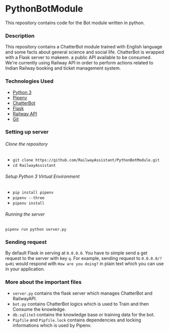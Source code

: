 # PythonBotModule

This repository contains code for the Bot module written in python.

### Description

This repository contains a ChatterBot module trained with English language and some facts about general science and social life. ChatterBot is wrapped with a Flask server to makeem. a public API available to be consumed.
We're currently using Railway API in order to perform actions related to Indian Railway booking and ticket management system.

### Technologies Used

- [Python 3](http://python.org/)
- [Pipenv](https://docs.pipenv.org/)
- [ChatterBot](http://chatterbot.readthedocs.io/)
- [Flask](http://flask.pocoo.org/)
- [Railway API](https://railwayapi.com/)
- [Git](https://git-scm.com/)

### Setting up server

###### Clone the repository

- `git clone https://github.com/RailwayAssistant/PythonBotModule.git`
- `cd RailwayAssistant`

###### Setup Python 3 Virtual Environment

- `pip install pipenv`
- `pipenv --three`
- `pipenv install`

###### Running the server

`pipenv run python server.py`

### Sending request

By default Flask in serving at `0.0.0.0`.
You have to simple send a get request to the server with key `q`.
For example, sending request to `0.0.0.0/?q=Hi` would respond with `How are you doing?` in plain text which you can use in your application.

### More about the important files

- `server.py` contains the flask server which manages ChatterBot and RailwayAPI.
- `bot.py` contains ChatterBot logics which is used to Train and then Consume the knowledge.
- `db.sqlite3` contains the knowledge base or training data for the bot.
- `Pipfile` and `Pipfile.lock` contains dependencies and locking informations which is used by Pipenv.
